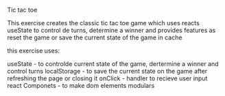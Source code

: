 Tic tac toe

This exercise creates the classic tic tac toe game which uses reacts useState to control de turns,
determine a winner and provides features as reset the game or save the current state of the game
in cache

this exercise uses:

useState - to controlde current state of the game, dertermine a winner and control turns
localStorage - to save the current state on the game after refreshing the page or closing it
onClick - handler to recieve user input
react Componets - to make dom elements modulars
